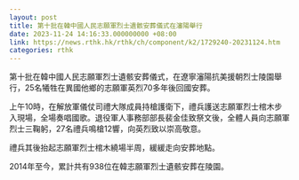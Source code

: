 ```yaml
---
layout: post
title: 第十批在韓中國人民志願軍烈士遺骸安葬儀式在瀋陽舉行
date: 2023-11-24 14:16:33.000000000 +08:00
link: https://news.rthk.hk/rthk/ch/component/k2/1729240-20231124.htm
categories: rthk
---
```


第十批在韓中國人民志願軍烈士遺骸安葬儀式，在遼寧瀋陽抗美援朝烈士陵園舉行，25名犧牲在異國他鄉的志願軍英烈70多年後回國安葬。

上午10時，在解放軍儀仗司禮大隊成員持槍護衛下，禮兵護送志願軍烈士棺木步入現場，全場奏唱國歌。退役軍人事務部部長裴金佳致祭文後，全體人員向志願軍烈士三鞠躬，27名禮兵鳴槍12響，向英烈致以崇高敬意。

禮兵其後抬起志願軍烈士棺木繞場半周，緩緩走向安葬地點。

2014年至今，累計共有938位在韓志願軍烈士遺骸安葬在陵園。
